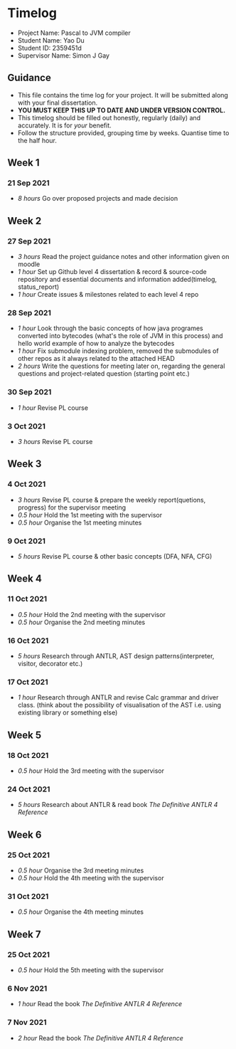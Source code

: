 # Timelog

* Project Name: Pascal to JVM compiler
* Student Name: Yao Du
* Student ID: 2359451d
* Supervisor Name: Simon J Gay

## Guidance

* This file contains the time log for your project. It will be submitted along with your final dissertation.
* **YOU MUST KEEP THIS UP TO DATE AND UNDER VERSION CONTROL.**
* This timelog should be filled out honestly, regularly (daily) and accurately. It is for *your* benefit.
* Follow the structure provided, grouping time by weeks.  Quantise time to the half hour.

## Week 1

### 21 Sep 2021

* *8 hours* Go over proposed projects and made decision

## Week 2

### 27 Sep 2021

* *3 hours* Read the project guidance notes and other information given on moodle
* *1 hour* Set up Github level 4 dissertation & record & source-code repository and essential documents and information added(timelog, status_report)
* *1 hour* Create issues & milestones related to each level 4 repo

### 28 Sep 2021

* *1 hour* Look through the basic concepts of how java programes converted into bytecodes (what's the role of JVM in this process) and hello world example of how to analyze the bytecodes
* *1 hour* Fix submodule indexing problem, removed the submodules of other repos as it always related to the attached HEAD
* *2 hours* Write the questions for meeting later on, regarding the general questions and project-related question (starting point etc.)

### 30 Sep 2021

* *1 hour* Revise PL course

### 3 Oct 2021

* *3 hours* Revise PL course

## Week 3

### 4 Oct 2021

* *3 hours* Revise PL course & prepare the weekly report(quetions, progress) for the supervisor meeting
* *0.5 hour* Hold the 1st meeting with the supervisor
* *0.5 hour* Organise the 1st meeting minutes

### 9 Oct 2021

* *5 hours* Revise PL course & other basic concepts (DFA, NFA, CFG)

## Week 4

### 11 Oct 2021

* *0.5 hour* Hold the 2nd meeting with the supervisor
* *0.5 hour* Organise the 2nd meeting minutes

### 16 Oct 2021

* *5 hours* Research through ANTLR, AST design patterns(interpreter, visitor, decorator etc.)

### 17 Oct 2021

* *1 hour* Research through ANTLR and revise Calc grammar and driver class. (think about the possibility of visualisation of the AST i.e. using existing library or something else)

## Week 5

### 18 Oct 2021

* *0.5 hour* Hold the 3rd meeting with the supervisor

### 24 Oct 2021

* *5 hours* Research about ANTLR & read book *The Definitive ANTLR 4 Reference*

## Week 6

### 25 Oct 2021

* *0.5 hour* Organise the 3rd meeting minutes
* *0.5 hour* Hold the 4th meeting with the supervisor

### 31 Oct 2021

* *0.5 hour* Organise the 4th meeting minutes

## Week 7

### 25 Oct 2021

* *0.5 hour* Hold the 5th meeting with the supervisor

### 6 Nov 2021

* *1 hour* Read the book *The Definitive ANTLR 4 Reference*

### 7 Nov 2021

* *2 hour* Read the book *The Definitive ANTLR 4 Reference*
